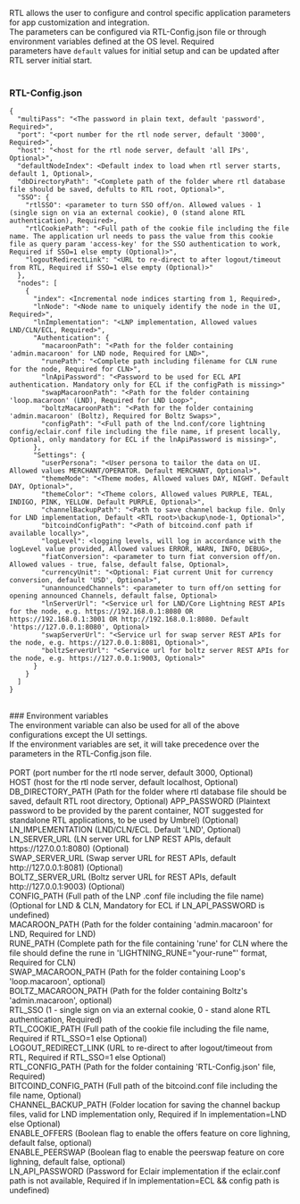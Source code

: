 RTL allows the user to configure and control specific application parameters for app customization and integration.<br />
The parameters can be configured via RTL-Config.json file or through environment variables defined at the OS level. Required <br />
parameters have `default` values for initial setup and can be updated after RTL server initial start.<br />
<br />
### RTL-Config.json<br />
```
{
  "multiPass": "<The password in plain text, default 'password', Required>",
  "port": "<port number for the rtl node server, default '3000', Required>",
  "host": "<host for the rtl node server, default 'all IPs', Optional>",
  "defaultNodeIndex": <Default index to load when rtl server starts, default 1, Optional>,
  "dbDirectoryPath": "<Complete path of the folder where rtl database file should be saved, defults to RTL root, Optional>",
  "SSO": {
    "rtlSSO": <parameter to turn SSO off/on. Allowed values - 1 (single sign on via an external cookie), 0 (stand alone RTL authentication), Required>,
    "rtlCookiePath": "<Full path of the cookie file including the file name. The application url needs to pass the value from this cookie file as query param 'access-key' for the SSO authentication to work, Required if SSO=1 else empty (Optional)>",
    "logoutRedirectLink": "<URL to re-direct to after logout/timeout from RTL, Required if SSO=1 else empty (Optional)>"
  },
  "nodes": [
    {
      "index": <Incremental node indices starting from 1, Required>,
      "lnNode": "<Node name to uniquely identify the node in the UI, Required>",
      "lnImplementation": "<LNP implementation, Allowed values LND/CLN/ECL, Required>",
      "Authentication": {
        "macaroonPath": "<Path for the folder containing 'admin.macaroon' for LND node, Required for LND>",
        "runePath": "<Complete path including filename for CLN rune for the node, Required for CLN>",
        "lnApiPassword": "<Password to be used for ECL API authentication. Mandatory only for ECL if the configPath is missing>"
        "swapMacaroonPath": "<Path for the folder containing 'loop.macaroon' (LND), Required for LND Loop>",
        "boltzMacaroonPath": "<Path for the folder containing 'admin.macaroon' (Boltz), Required for Boltz Swaps>",
        "configPath": "<Full path of the lnd.conf/core lightning config/eclair.conf file including the file name, if present locally, Optional, only mandatory for ECL if the lnApiPassword is missing>",
      },
      "Settings": {
        "userPersona": "<User persona to tailor the data on UI. Allowed values MERCHANT/OPERATOR. Default MERCHANT, Optional>",
        "themeMode": "<Theme modes, Allowed values DAY, NIGHT. Default DAY, Optional>",
        "themeColor": "<Theme colors, Allowed values PURPLE, TEAL, INDIGO, PINK, YELLOW. Default PURPLE, Optional>",
        "channelBackupPath": "<Path to save channel backup file. Only for LND implementation, Default <RTL root>\backup\node-1, Optional>",
        "bitcoindConfigPath": "<Path of bitcoind.conf path if available locally>",
        "logLevel": <logging levels, will log in accordance with the logLevel value provided, Allowed values ERROR, WARN, INFO, DEBUG>,
        "fiatConversion": <parameter to turn fiat conversion off/on. Allowed values - true, false, default false, Optional>,
        "currencyUnit": "<Optional: Fiat current Unit for currency conversion, default 'USD', Optional>",
        "unannouncedChannels": <parameter to turn off/on setting for opening announced Channels, default false, Optional>
        "lnServerUrl": "<Service url for LND/Core Lightning REST APIs for the node, e.g. https://192.168.0.1:8080 OR https://192.168.0.1:3001 OR http://192.168.0.1:8080. Default 'https://127.0.0.1:8080', Optional>
        "swapServerUrl": "<Service url for swap server REST APIs for the node, e.g. https://127.0.0.1:8081, Optional>",
        "boltzServerUrl": "<Service url for boltz server REST APIs for the node, e.g. https://127.0.0.1:9003, Optional>"
      }
    }
  ]
}
```
<br />
### Environment variables<br />
The environment variable can also be used for all of the above configurations except the UI settings.<br />
If the environment variables are set, it will take precedence over the parameters in the RTL-Config.json file.<br />
<br />
PORT (port number for the rtl node server, default 3000, Optional)<br />
HOST (host for the rtl node server, default localhost, Optional)<br />
DB_DIRECTORY_PATH (Path for the folder where rtl database file should be saved, default RTL root directory, Optional)
APP_PASSWORD (Plaintext password to be provided by the parent container, NOT suggested for standalone RTL applications, to be used by Umbrel) (Optional)<br />
LN_IMPLEMENTATION (LND/CLN/ECL. Default 'LND', Optional)<br />
LN_SERVER_URL (LN server URL for LNP REST APIs, default https://127.0.0.1:8080) (Optional)<br />
SWAP_SERVER_URL (Swap server URL for REST APIs, default http://127.0.0.1:8081) (Optional)<br />
BOLTZ_SERVER_URL (Boltz server URL for REST APIs, default http://127.0.0.1:9003) (Optional)<br />
CONFIG_PATH (Full path of the LNP .conf file including the file name) (Optional for LND & CLN, Mandatory for ECL if LN_API_PASSWORD is undefined)<br />
MACAROON_PATH (Path for the folder containing 'admin.macaroon' for LND, Required for LND)<br />
RUNE_PATH (Complete path for the file containing 'rune' for CLN where the file should define the rune in 'LIGHTNING_RUNE="your-rune"' format, Required for CLN)<br />
SWAP_MACAROON_PATH (Path for the folder containing Loop's 'loop.macaroon', optional)<br />
BOLTZ_MACAROON_PATH (Path for the folder containing Boltz's 'admin.macaroon', optional)<br />
RTL_SSO (1 - single sign on via an external cookie, 0 - stand alone RTL authentication, Required)<br />
RTL_COOKIE_PATH (Full path of the cookie file including the file name, Required if RTL_SSO=1 else Optional)<br />
LOGOUT_REDIRECT_LINK (URL to re-direct to after logout/timeout from RTL, Required if RTL_SSO=1 else Optional)<br />
RTL_CONFIG_PATH (Path for the folder containing 'RTL-Config.json' file, Required)<br />
BITCOIND_CONFIG_PATH (Full path of the bitcoind.conf file including the file name, Optional)<br />
CHANNEL_BACKUP_PATH (Folder location for saving the channel backup files, valid for LND implementation only, Required if ln implementation=LND else Optional)<br />
ENABLE_OFFERS (Boolean flag to enable the offers feature on core lighning, default false, optional)<br />
ENABLE_PEERSWAP (Boolean flag to enable the peerswap feature on core lighning, default false, optional)<br />
LN_API_PASSWORD (Password for Eclair implementation if the eclair.conf path is not available, Required if ln implementation=ECL && config path is undefined)<br />
